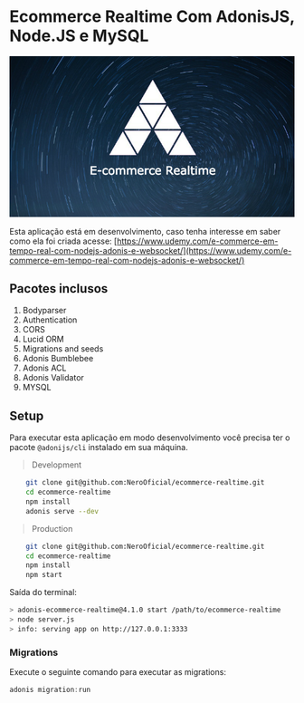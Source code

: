 # Ecommerce Realtime Com AdonisJS, Node.JS e MySQL

![E-Commerce Real Time Com Adonis, Node.js e MySQL](thumbnail.jpg)

Esta aplicação está em desenvolvimento, caso tenha interesse em saber como ela foi criada acesse: [https://www.udemy.com/e-commerce-em-tempo-real-com-nodejs-adonis-e-websocket/](https://www.udemy.com/e-commerce-em-tempo-real-com-nodejs-adonis-e-websocket/)

## Pacotes inclusos

1. Bodyparser
2. Authentication
3. CORS
4. Lucid ORM
5. Migrations and seeds
6. Adonis Bumblebee
7. Adonis ACL
8. Adonis Validator
9. MYSQL

## Setup

Para executar esta aplicação em modo desenvolvimento você precisa ter o pacote `@adonijs/cli` instalado em sua máquina.

> Development

```bash
    git clone git@github.com:NeroOficial/ecommerce-realtime.git
    cd ecommerce-realtime
    npm install
    adonis serve --dev
```

> Production

```bash
    git clone git@github.com:NeroOficial/ecommerce-realtime.git
    cd ecommerce-realtime
    npm install
    npm start
```

Saída do terminal:

```bash
> adonis-ecommerce-realtime@4.1.0 start /path/to/ecommerce-realtime
> node server.js
> info: serving app on http://127.0.0.1:3333
```

### Migrations

Execute o seguinte comando para executar as migrations:

```js
adonis migration:run
```
